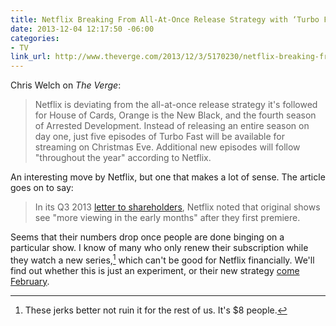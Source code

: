 ```yaml
---
title: Netflix Breaking From All-At-Once Release Strategy with ‘Turbo Fast’
date: 2013-12-04 12:17:50 -06:00
categories:
- TV
link_url: http://www.theverge.com/2013/12/3/5170230/netflix-breaking-from-all-at-once-release-strategy-with-turbo-fast
---
```


Chris Welch on *The Verge*:

>Netflix is deviating from the all-at-once release strategy it's followed for House of Cards, Orange is the New Black, and the fourth season of Arrested Development. Instead of releasing an entire season on day one, just five episodes of Turbo Fast will be available for streaming on Christmas Eve. Additional new episodes will follow "throughout the year" according to Netflix.

An interesting move by Netflix, but one that makes a lot of sense. The article goes on to say:

>In its Q3 2013 [letter to shareholders](http://files.shareholder.com/downloads/NFLX/2822396166x0x698481/ecfe1ab4-66f5-4e23-a64a-1ca025216e5e/Q313%20Earnings%20Letter%2010.21.13%2010.30am.pdf), Netflix noted that original shows see "more viewing in the early months" after they first premiere.

Seems that their numbers drop once people are done binging on a particular show. I know of many who only renew their subscription while they watch a new series,[^1] which can't be good for Netflix financially. We'll find out whether this is just an experiment, or their new strategy [come February](/2013/12/house-of-cards-returns-in-february/).

[^1]: These jerks better not ruin it for the rest of us. It's $8 people.
